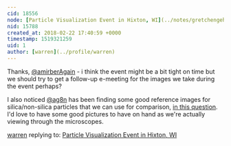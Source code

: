 ```yaml
---
cid: 18556
node: [Particle Visualization Event in Hixton, WI](../notes/gretchengehrke/02-20-2018/particle-visualization-event-in-hixton-wi)
nid: 15788
created_at: 2018-02-22 17:40:59 +0000
timestamp: 1519321259
uid: 1
author: [warren](../profile/warren)
---
```


Thanks, [@amirberAgain](/profile/amirberAgain) - i think the event might be a bit tight on time but we should try to get a follow-up e-meeting for the images we take during the event perhaps? 

I also noticed [@ag8n](/profile/ag8n) has been finding some good reference images for silica/non-silica particles that we can use for comparison, [in this question](https://publiclab.org/questions/Ag8n/02-21-2018/have-you-used-the-particle-atlas). I'd love to have some good pictures to have on hand as we're actually viewing through the microscopes. 

[warren](../profile/warren) replying to: [Particle Visualization Event in Hixton, WI](../notes/gretchengehrke/02-20-2018/particle-visualization-event-in-hixton-wi)

